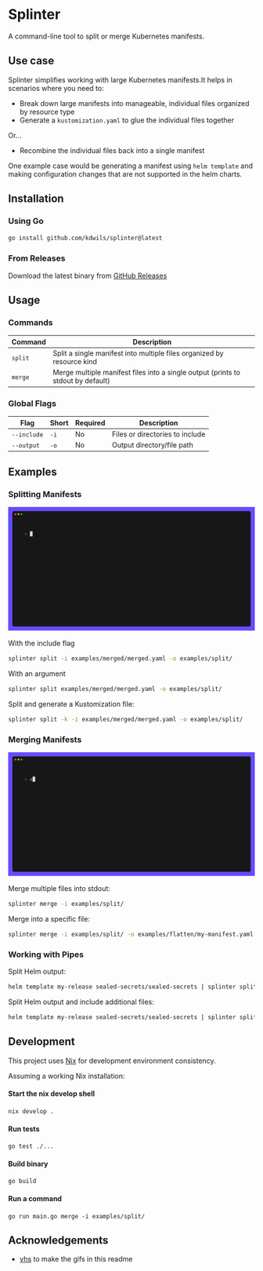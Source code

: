 # Splinter

A command-line tool to split or merge Kubernetes manifests.

## Use case

Splinter simplifies working with large Kubernetes manifests.It helps in scenarios where you need to:

- Break down large manifests into manageable, individual files organized by resource type
- Generate a `kustomization.yaml` to glue the individual files together

Or...

- Recombine the individual files back into a single manifest

One example case would be generating a manifest using `helm template` and making configuration changes that are not supported in the helm charts.

## Installation

### Using Go

```bash
go install github.com/kdwils/splinter@latest
```

### From Releases

Download the latest binary from [GitHub Releases](https://github.com/kdwils/splinter/releases)

## Usage

### Commands

| Command | Description |
|---------|-------------|
| `split` | Split a single manifest into multiple files organized by resource kind |
| `merge` | Merge multiple manifest files into a single output (prints to stdout by default) |

### Global Flags

| Flag | Short | Required | Description |
|------|--------|----------|-------------|
| `--include` | `-i` | No | Files or directories to include |
| `--output` | `-o` | No | Output directory/file path |


## Examples

### Splitting Manifests

![split gif](vhs/split.gif)

With the include flag
```bash
splinter split -i examples/merged/merged.yaml -o examples/split/
```

With an argument
```bash
splinter split examples/merged/merged.yaml -o examples/split/
```

Split and generate a Kustomization file:
```bash
splinter split -k -i examples/merged/merged.yaml -o examples/split/
```

### Merging Manifests

![merge gif](vhs/merge.gif)

Merge multiple files into stdout:
```bash
splinter merge -i examples/split/
```

Merge into a specific file:
```bash
splinter merge -i examples/split/ -o examples/flatten/my-manifest.yaml
```

### Working with Pipes

Split Helm output:
```bash
helm template my-release sealed-secrets/sealed-secrets | splinter split -o my-dir/
```

Split Helm output and include additional files:
```bash
helm template my-release sealed-secrets/sealed-secrets | splinter split -i existing.yaml -o my-dir/
```

## Development

This project uses [Nix](https://nixos.org/) for development environment consistency. 

Assuming a working Nix installation:

#### Start the nix develop shell

```shell
nix develop .
```
#### Run tests
```shell
go test ./...
```

#### Build binary
```shell
go build
```

#### Run a command
```shell
go run main.go merge -i examples/split/
```

## Acknowledgements

* [vhs](github.com/charmbracelet/vhs) to make the gifs in this readme